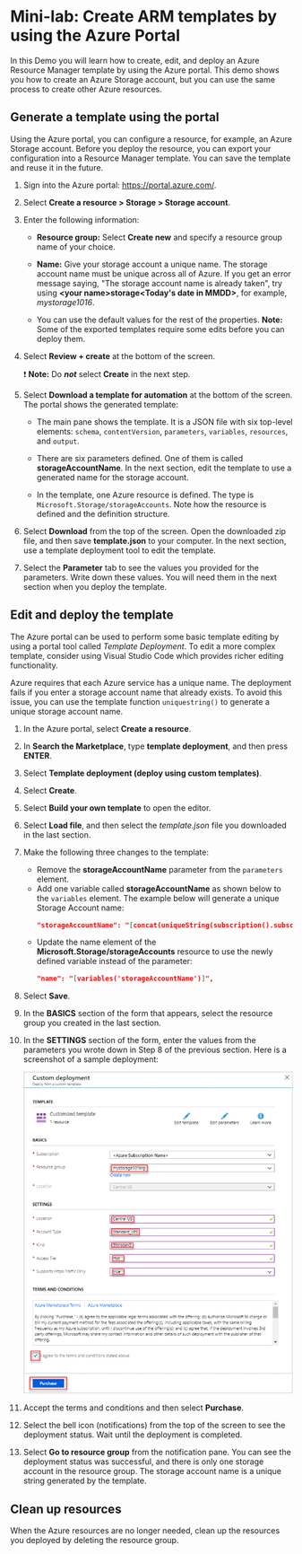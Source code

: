 # Mini-lab: Create ARM templates by using the Azure Portal

In this Demo you will learn how to create, edit, and deploy an Azure Resource Manager template by using the Azure portal. This demo shows you how to create an Azure Storage account, but you can use the same process to create other Azure resources.

## Generate a template using the portal

Using the Azure portal, you can configure a resource, for example, an Azure Storage account. Before you deploy the resource, you can export your configuration into a Resource Manager template. You can save the template and reuse it in the future.

1. Sign into the Azure portal: https://portal.azure.com/.

2. Select **Create a resource > Storage > Storage account**.

 3. Enter the following information:

    * **Resource group:** Select **Create new** and specify a resource group name of your choice. 
    * **Name:** Give your storage account a unique name. The storage account name must be unique across all of Azure. If you get an error message saying, "The storage account name is already taken", try using **\<your name\>storage\<Today's date in MMDD\>**, for example, *mystorage1016*.
    
    * You can use the default values for the rest of the properties. **Note:** Some of the exported templates require some edits before you can deploy them.

4. Select **Review + create** at the bottom of the screen.

    ❗️ **Note:**  Do ***not*** select **Create** in the next step.

5. Select **Download a template for automation** at the bottom of the screen. The portal shows the generated template:

    * The main pane shows the template. It is a JSON file with six top-level elements: `schema`, `contentVersion`, `parameters`, `variables`, `resources`, and `output`.

    * There are six parameters defined. One of them is called **storageAccountName**. In the next section, edit the template to use a generated name for the storage account.

    * In the template, one Azure resource is defined. The type is `Microsoft.Storage/storageAccounts`. Note how the resource is defined and the definition structure.
    
6. Select **Download** from the top of the screen. Open the downloaded zip file, and then save **template.json** to your computer. In the next section, use a template deployment tool to edit the template.

7. Select the **Parameter** tab to see the values you provided for the parameters. Write down these values. You will need them in the next section when you deploy the template.

 
## Edit and deploy the template

The Azure portal can be used to perform some basic template editing by using a portal tool called *Template Deployment*. To edit a more complex template, consider using Visual Studio Code which provides richer editing functionality.

Azure requires that each Azure service has a unique name. The deployment fails if you enter a storage account name that already exists. To avoid this issue, you can use the template function `uniquestring()` to generate a unique storage account name.

1. In the Azure portal, select **Create a resource**.

2. In **Search the Marketplace**, type **template deployment**, and then press **ENTER**.

3. Select **Template deployment (deploy using custom templates)**.

4. Select **Create**.

5. Select **Build your own template** to open the editor.

6. Select **Load file**, and then select the *template.json* file you downloaded in the last section.

7. Make the following three changes to the template:

    * Remove the **storageAccountName** parameter from the `parameters` element. 
    * Add one variable called **storageAccountName** as shown below to the `variables` element. The example below will generate a unique Storage Account name:
        ```JSON
        "storageAccountName": "[concat(uniqueString(subscription().subscriptionId), 'storage')]"
        ```
    * Update the name element of the **Microsoft.Storage/storageAccounts** resource to use the newly defined variable instead of the parameter:
       ```json
       "name": "[variables('storageAccountName')]",
       ```   

8. Select **Save**.

9. In the **BASICS** section of the form that appears, select the resource group you created in the last section.

10. In the **SETTINGS** section of the form, enter the values from the parameters you wrote down in Step 8 of the previous section. Here is a screenshot of a sample deployment:

    ![Azure Resource Manager templates deployment with the fields filled in using sample information.](../../Linked_Image_Files/1f-azure-resource-manager-template-tutorial-deploy.png)

10. Accept the terms and conditions and then select **Purchase**.

11. Select the bell icon (notifications) from the top of the screen to see the deployment status. Wait until the deployment is completed.

12. Select **Go to resource group** from the notification pane. You can see the deployment status was successful, and there is only one storage account in the resource group. The storage account name is a unique string generated by the template. 

## Clean up resources

When the Azure resources are no longer needed, clean up the resources you deployed by deleting the resource group.
